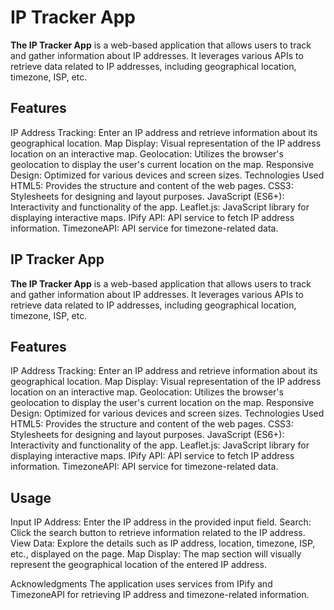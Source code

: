 # IP Tracker App
**The IP Tracker App**  is a web-based application that allows users to track and gather information about IP addresses. It leverages various APIs to retrieve data related to IP addresses, including geographical location, timezone, ISP, etc.

## Features
IP Address Tracking: Enter an IP address and retrieve information about its geographical location.
Map Display: Visual representation of the IP address location on an interactive map.
Geolocation: Utilizes the browser's geolocation to display the user's current location on the map.
Responsive Design: Optimized for various devices and screen sizes.
Technologies Used
HTML5: Provides the structure and content of the web pages.
CSS3: Stylesheets for designing and layout purposes.
JavaScript (ES6+): Interactivity and functionality of the app.
Leaflet.js: JavaScript library for displaying interactive maps.
IPify API: API service to fetch IP address information.
TimezoneAPI: API service for timezone-related data.




## IP Tracker App
**The IP Tracker App** is a web-based application that allows users to track and gather information about IP addresses. It leverages various APIs to retrieve data related to IP addresses, including geographical location, timezone, ISP, etc.

## Features
IP Address Tracking: Enter an IP address and retrieve information about its geographical location.
Map Display: Visual representation of the IP address location on an interactive map.
Geolocation: Utilizes the browser's geolocation to display the user's current location on the map.
Responsive Design: Optimized for various devices and screen sizes.
Technologies Used
HTML5: Provides the structure and content of the web pages.
CSS3: Stylesheets for designing and layout purposes.
JavaScript (ES6+): Interactivity and functionality of the app.
Leaflet.js: JavaScript library for displaying interactive maps.
IPify API: API service to fetch IP address information.
TimezoneAPI: API service for timezone-related data.


## Usage
Input IP Address: Enter the IP address in the provided input field.
Search: Click the search button to retrieve information related to the IP address.
View Data: Explore the details such as IP address, location, timezone, ISP, etc., displayed on the page.
Map Display: The map section will visually represent the geographical location of the entered IP address.

Acknowledgments
The application uses services from IPify and TimezoneAPI for retrieving IP address and timezone-related information.
